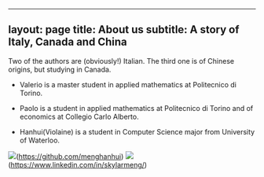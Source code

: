
---
layout: page
title: About us
subtitle: A story of Italy, Canada and China
---

Two of the authors are (obviously!) Italian. The third one is of Chinese origins, but studying in Canada.

+ Valerio is a master student in applied mathematics at Politecnico di Torino.

+ Paolo is a student in applied mathematics at Politecnico di Torino and of economics at Collegio Carlo Alberto.

+ Hanhui(Violaine) is a student in Computer Science major from University of Waterloo. 
<!--[![Foo](http://www.google.com.au/images/nav_logo7.png)](http://google.com.au/)-->
![](../img/github-logo.png)(https://github.com/menghanhui)
![](../img/linkedin.png)(https://www.linkedin.com/in/skylarmeng/)

